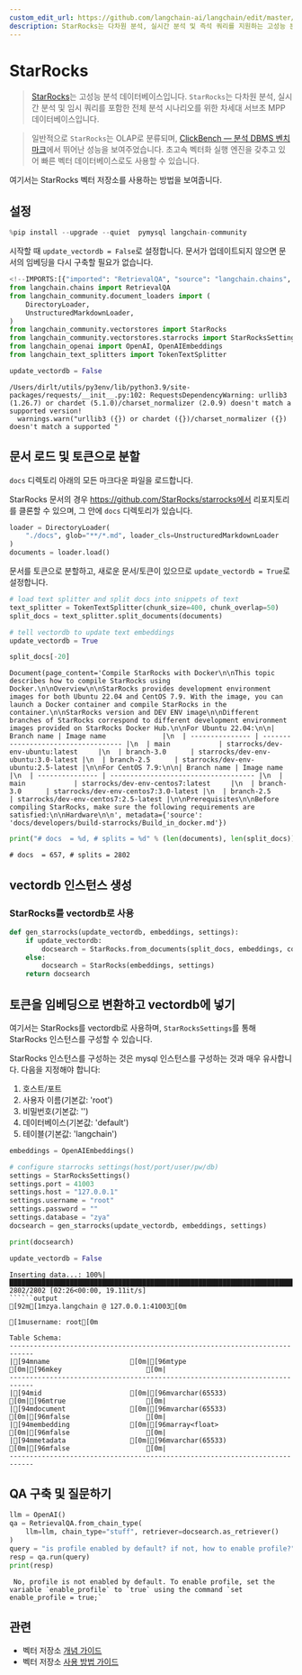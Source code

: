 ```yaml
---
custom_edit_url: https://github.com/langchain-ai/langchain/edit/master/docs/docs/integrations/vectorstores/starrocks.ipynb
description: StarRocks는 다차원 분석, 실시간 분석 및 즉석 쿼리를 지원하는 고성능 분석 데이터베이스입니다.
---
```


# StarRocks

> [StarRocks](https://www.starrocks.io/)는 고성능 분석 데이터베이스입니다.
`StarRocks`는 다차원 분석, 실시간 분석 및 임시 쿼리를 포함한 전체 분석 시나리오를 위한 차세대 서브초 MPP 데이터베이스입니다.

> 일반적으로 `StarRocks`는 OLAP로 분류되며, [ClickBench — 분석 DBMS 벤치마크](https://benchmark.clickhouse.com/)에서 뛰어난 성능을 보여주었습니다. 초고속 벡터화 실행 엔진을 갖추고 있어 빠른 벡터 데이터베이스로도 사용할 수 있습니다.

여기서는 StarRocks 벡터 저장소를 사용하는 방법을 보여줍니다.

## 설정

```python
%pip install --upgrade --quiet  pymysql langchain-community
```


시작할 때 `update_vectordb = False`로 설정합니다. 문서가 업데이트되지 않으면 문서의 임베딩을 다시 구축할 필요가 없습니다.

```python
<!--IMPORTS:[{"imported": "RetrievalQA", "source": "langchain.chains", "docs": "https://api.python.langchain.com/en/latest/chains/langchain.chains.retrieval_qa.base.RetrievalQA.html", "title": "StarRocks"}, {"imported": "DirectoryLoader", "source": "langchain_community.document_loaders", "docs": "https://api.python.langchain.com/en/latest/document_loaders/langchain_community.document_loaders.directory.DirectoryLoader.html", "title": "StarRocks"}, {"imported": "UnstructuredMarkdownLoader", "source": "langchain_community.document_loaders", "docs": "https://api.python.langchain.com/en/latest/document_loaders/langchain_community.document_loaders.markdown.UnstructuredMarkdownLoader.html", "title": "StarRocks"}, {"imported": "StarRocks", "source": "langchain_community.vectorstores", "docs": "https://api.python.langchain.com/en/latest/vectorstores/langchain_community.vectorstores.starrocks.StarRocks.html", "title": "StarRocks"}, {"imported": "StarRocksSettings", "source": "langchain_community.vectorstores.starrocks", "docs": "https://api.python.langchain.com/en/latest/vectorstores/langchain_community.vectorstores.starrocks.StarRocksSettings.html", "title": "StarRocks"}, {"imported": "OpenAI", "source": "langchain_openai", "docs": "https://api.python.langchain.com/en/latest/llms/langchain_openai.llms.base.OpenAI.html", "title": "StarRocks"}, {"imported": "OpenAIEmbeddings", "source": "langchain_openai", "docs": "https://api.python.langchain.com/en/latest/embeddings/langchain_openai.embeddings.base.OpenAIEmbeddings.html", "title": "StarRocks"}, {"imported": "TokenTextSplitter", "source": "langchain_text_splitters", "docs": "https://api.python.langchain.com/en/latest/base/langchain_text_splitters.base.TokenTextSplitter.html", "title": "StarRocks"}]-->
from langchain.chains import RetrievalQA
from langchain_community.document_loaders import (
    DirectoryLoader,
    UnstructuredMarkdownLoader,
)
from langchain_community.vectorstores import StarRocks
from langchain_community.vectorstores.starrocks import StarRocksSettings
from langchain_openai import OpenAI, OpenAIEmbeddings
from langchain_text_splitters import TokenTextSplitter

update_vectordb = False
```

```output
/Users/dirlt/utils/py3env/lib/python3.9/site-packages/requests/__init__.py:102: RequestsDependencyWarning: urllib3 (1.26.7) or chardet (5.1.0)/charset_normalizer (2.0.9) doesn't match a supported version!
  warnings.warn("urllib3 ({}) or chardet ({})/charset_normalizer ({}) doesn't match a supported "
```

## 문서 로드 및 토큰으로 분할

`docs` 디렉토리 아래의 모든 마크다운 파일을 로드합니다.

StarRocks 문서의 경우 https://github.com/StarRocks/starrocks에서 리포지토리를 클론할 수 있으며, 그 안에 `docs` 디렉토리가 있습니다.

```python
loader = DirectoryLoader(
    "./docs", glob="**/*.md", loader_cls=UnstructuredMarkdownLoader
)
documents = loader.load()
```


문서를 토큰으로 분할하고, 새로운 문서/토큰이 있으므로 `update_vectordb = True`로 설정합니다.

```python
# load text splitter and split docs into snippets of text
text_splitter = TokenTextSplitter(chunk_size=400, chunk_overlap=50)
split_docs = text_splitter.split_documents(documents)

# tell vectordb to update text embeddings
update_vectordb = True
```


```python
split_docs[-20]
```


```output
Document(page_content='Compile StarRocks with Docker\n\nThis topic describes how to compile StarRocks using Docker.\n\nOverview\n\nStarRocks provides development environment images for both Ubuntu 22.04 and CentOS 7.9. With the image, you can launch a Docker container and compile StarRocks in the container.\n\nStarRocks version and DEV ENV image\n\nDifferent branches of StarRocks correspond to different development environment images provided on StarRocks Docker Hub.\n\nFor Ubuntu 22.04:\n\n| Branch name | Image name              |\n  | --------------- | ----------------------------------- |\n  | main            | starrocks/dev-env-ubuntu:latest     |\n  | branch-3.0      | starrocks/dev-env-ubuntu:3.0-latest |\n  | branch-2.5      | starrocks/dev-env-ubuntu:2.5-latest |\n\nFor CentOS 7.9:\n\n| Branch name | Image name                       |\n  | --------------- | ------------------------------------ |\n  | main            | starrocks/dev-env-centos7:latest     |\n  | branch-3.0      | starrocks/dev-env-centos7:3.0-latest |\n  | branch-2.5      | starrocks/dev-env-centos7:2.5-latest |\n\nPrerequisites\n\nBefore compiling StarRocks, make sure the following requirements are satisfied:\n\nHardware\n\n', metadata={'source': 'docs/developers/build-starrocks/Build_in_docker.md'})
```


```python
print("# docs  = %d, # splits = %d" % (len(documents), len(split_docs)))
```

```output
# docs  = 657, # splits = 2802
```

## vectordb 인스턴스 생성

### StarRocks를 vectordb로 사용

```python
def gen_starrocks(update_vectordb, embeddings, settings):
    if update_vectordb:
        docsearch = StarRocks.from_documents(split_docs, embeddings, config=settings)
    else:
        docsearch = StarRocks(embeddings, settings)
    return docsearch
```


## 토큰을 임베딩으로 변환하고 vectordb에 넣기

여기서는 StarRocks를 vectordb로 사용하며, `StarRocksSettings`를 통해 StarRocks 인스턴스를 구성할 수 있습니다.

StarRocks 인스턴스를 구성하는 것은 mysql 인스턴스를 구성하는 것과 매우 유사합니다. 다음을 지정해야 합니다:
1. 호스트/포트
2. 사용자 이름(기본값: 'root')
3. 비밀번호(기본값: '')
4. 데이터베이스(기본값: 'default')
5. 테이블(기본값: 'langchain')

```python
embeddings = OpenAIEmbeddings()

# configure starrocks settings(host/port/user/pw/db)
settings = StarRocksSettings()
settings.port = 41003
settings.host = "127.0.0.1"
settings.username = "root"
settings.password = ""
settings.database = "zya"
docsearch = gen_starrocks(update_vectordb, embeddings, settings)

print(docsearch)

update_vectordb = False
```

```output
Inserting data...: 100%|████████████████████████████████████████████████████████████████████████████████████████████████████████████████████| 2802/2802 [02:26<00:00, 19.11it/s]
``````output
[92m[1mzya.langchain @ 127.0.0.1:41003[0m

[1musername: root[0m

Table Schema:
----------------------------------------------------------------------------
|[94mname                    [0m|[96mtype                    [0m|[96mkey                     [0m|
----------------------------------------------------------------------------
|[94mid                      [0m|[96mvarchar(65533)          [0m|[96mtrue                    [0m|
|[94mdocument                [0m|[96mvarchar(65533)          [0m|[96mfalse                   [0m|
|[94membedding               [0m|[96marray<float>            [0m|[96mfalse                   [0m|
|[94mmetadata                [0m|[96mvarchar(65533)          [0m|[96mfalse                   [0m|
----------------------------------------------------------------------------
```

## QA 구축 및 질문하기

```python
llm = OpenAI()
qa = RetrievalQA.from_chain_type(
    llm=llm, chain_type="stuff", retriever=docsearch.as_retriever()
)
query = "is profile enabled by default? if not, how to enable profile?"
resp = qa.run(query)
print(resp)
```

```output
 No, profile is not enabled by default. To enable profile, set the variable `enable_profile` to `true` using the command `set enable_profile = true;`
```


## 관련

- 벡터 저장소 [개념 가이드](/docs/concepts/#vector-stores)
- 벡터 저장소 [사용 방법 가이드](/docs/how_to/#vector-stores)